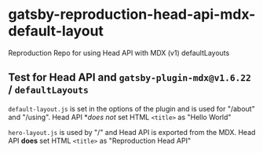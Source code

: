 # gatsby-reproduction-head-api-mdx-default-layout

Reproduction Repo for using Head API with MDX (v1) defaultLayouts

## Test for Head API and `gatsby-plugin-mdx@v1.6.22` / `defaultLayouts`

`default-layout.js` is set in the options of the plugin and is used for "/about" and "/using".
Head API \*_does not_ set HTML `<title>` as "Hello World"

`hero-layout.js` is used by "/" and Head API is exported from the MDX.
Head API **does** set HTML `<title>` as "Reproduction Head API"
